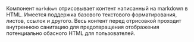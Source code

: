Компонент `markdown` отрисовывает контент написанный на markdown в HTML. Имеется поддержка базового текстового
форматирования, листов, ссылок и другого. Весь контент перед отрисовкой проходит внутреннюю санитацию для предотвращения
отображения потенциально обасного HTML для пользователей.
